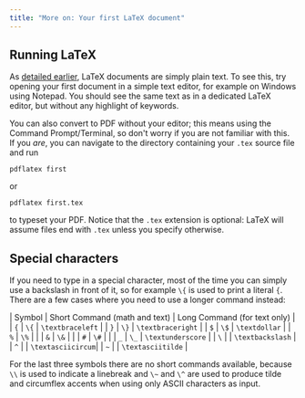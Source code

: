 ```yaml
---
title: "More on: Your first LaTeX document"
---
```


## Running LaTeX

As [detailed earlier](lesson-02), LaTeX documents are simply plain text. To see
this, try opening your first document in a simple text editor, for example
on Windows using Notepad. You should see the same text as in a dedicated LaTeX
editor, but without any highlight of keywords.

You can also convert to PDF without your editor; this means using the Command
Prompt/Terminal, so don't worry if you are not familiar with this. If you
*are*, you can navigate to the directory containing your `.tex` source file and
run

`pdflatex first`

or

`pdflatex first.tex`

to typeset your PDF. Notice that the `.tex` extension is optional: LaTeX will
assume files end with `.tex` unless you specify otherwise.

## Special characters

If you need to type in a special character, most of the time you can simply
use a backslash in front of it, so for example `\{` is used to print a literal
`{`. There are a few cases where you need to use a longer command instead:

| Symbol | Short Command (math and text) | Long Command (for text only) |
| `{`    | `\{`          | `\textbraceleft`  |
| `}`    | `\}`          | `\textbraceright` |
| `$`    | `\$`          | `\textdollar`     |
| `%`    | `\%`          |                   |
| `&`    | `\&`          |                   |
| `#`    | `\#`          |                   |
| `_`    | `\_`          | `\textunderscore` |
| ``\``  |               | `\textbackslash`  |
| `^`    |               | `\textasciicircum`|
| `~`    |               | `\textasciitilde` |

For the last three symbols there are no short commands available,
because `\\` is used to indicate a linebreak and `\~` and `\^` are used
to produce tilde and circumflex accents when using only ASCII
characters as input.

